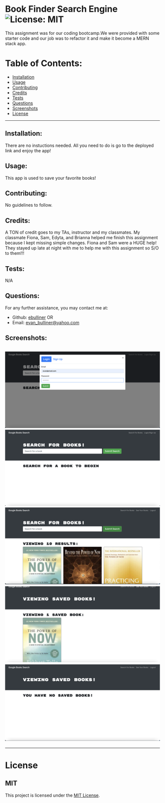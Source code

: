 # Book Finder Search Engine ![License: MIT](<https://img.shields.io/badge/License-MIT-yellow.svg>)
  This assignment was for our coding bootcamp.We were provided with some starter code and our job was to refactor it and make it become a MERN stack app.
  # Table of Contents:
  * [Installation](#installation)
  * [Usage](#usage)
  * [Contributing](#contributing)
  * [Credits](#credits)
  * [Tests](#tests)
  * [Questions](#questions)
  * [Screenshots](#screenshots)
  * [License](#license)
---
  ## Installation:
  There are no instuctions needed. All you need to do is go to the deployed link and enjoy the app!
  ## Usage:
  This app is used to save your favorite books!
  ## Contributing:
  No guidelines to follow.
  ## Credits:
  A TON of credit goes to my TAs, instructor and my classmates. My classmate Fiona, Sam, Edyta, and Brianna helped me finish this assignment because I kept missing simple changes. Fiona and Sam were a HUGE help! They stayed up late at night with me to help me with this assignment so S/O to them!!!
  ## Tests:
  N/A
  ## Questions:
  For any further assistance, you may contact me at:
  * Github: [ebulliner](<https://github.com/ebulliner>)
  OR
  * Email: evan_bulliner@yahoo.com
  ## Screenshots:
  ![Login/Signup Page](assets/login:signup.png)
  ![Homescreen](assets/Homescreen.png)
  ![Book Search](assets/book-searched.png)
  ![Saved Book](assets/savedbook.png)
  ![Removed Book](assets/removedsavedbook.png)
  ---
  ___
# License
  ## MIT
  This project is licensed under the [MIT License](https://opensource.org/licenses/MIT).